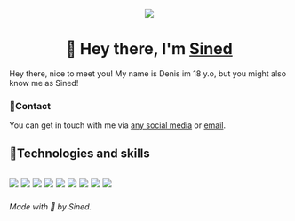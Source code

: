<p align="center">
  <img src="https://i.ibb.co/B6vCXYX/code.png">
</p>

<h1 align="center">👋 Hey there, I'm <a href="https://hapchinsky.cf/" target="_blank">Sined</a></h1>
Hey there, nice to meet you! My name is Denis im 18 y.o, but you might also know me as Sined!

### 🔌Contact

You can get in touch with me via [any social media](https://hapchinsky.cf/) or [email](mailto:denis2320032@gmail.com).<br>

<h2>🚀Technologies and skills<h2>
<p align="left">
    <img  src="https://img.shields.io/badge/Node.js-339933?style=for-the-badge&logo=nodedotjs&logoColor=white" />
<img  src="https://img.shields.io/badge/MySQL-00000F?style=for-the-badge&logo=mysql&logoColor=white" />
<img  src="https://img.shields.io/badge/C%2B%2B-00599C?style=for-the-badge&logo=c%2B%2B&logoColor=white" />
<img  src="https://img.shields.io/badge/Git-F05032?style=for-the-badge&logo=git&logoColor=white" />
<img  src="https://img.shields.io/badge/Windows-0078D6?style=for-the-badge&logo=windows&logoColor=white" />
<img  src="https://img.shields.io/badge/Arduino-00979D?style=for-the-badge&logo=Arduino&logoColor=white" />
<img  src="https://img.shields.io/badge/Heroku-430098?style=for-the-badge&logo=heroku&logoColor=white" />
<img  src="https://img.shields.io/badge/Glitch-2800ff?style=for-the-badge&logo=glitch&logoColor=white" />
<img  src="https://img.shields.io/badge/Cloudflare-F38020?style=for-the-badge&logo=Cloudflare&logoColor=white" />
</p>

###### Made with 💖 by Sined.
